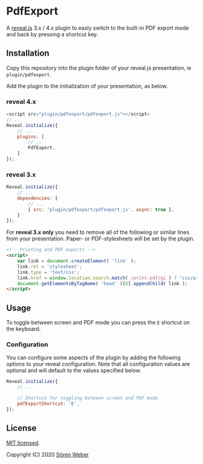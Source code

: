 # PdfExport

A [reveal.js](https://github.com/hakimel/reveal.js/) 3.x / 4.x plugin to easly switch to the built-in PDF export mode and back by pressing a shortcut key.

## Installation

Copy this repository into the plugin folder of your reveal.js presentation, ie ```plugin/pdfexport```.

Add the plugin to the initialization of your presentation, as below.

### reveal 4.x

```javascript
<script src="plugin/pdfexport/pdfexport.js"></script>
// .. 
Reveal.initialize({
	// ...
	plugins: [
		// ..
		PdfExport,
	]
});
```

### reveal 3.x

```javascript
Reveal.initialize({
	// ...
	dependencies: [
		// ...
		{ src: 'plugin/pdfexport/pdfexport.js', async: true },
	]
});
```

For **reveal 3.x only** you need to remove all of the following or similar lines from your presentation. Paper- or PDF-stylesheets will be set by the plugin.

```html
<!-- Printing and PDF exports -->
<script>
	var link = document.createElement( 'link' );
	link.rel = 'stylesheet';
	link.type = 'text/css';
	link.href = window.location.search.match( /print-pdf/gi ) ? 'css/print/pdf.css' : 'css/print/paper.css';
	document.getElementsByTagName( 'head' )[0].appendChild( link );
</script>
```

## Usage

To toggle between screen and PDF mode you can press the ```E``` shortcut on the keyboard.

### Configuration

You can configure some aspects of the plugin by adding the following options to your reveal configuration. Note that all configuration values are optional and will default to the values specified below.

```javascript
Reveal.initialize({
	// ...

	// Shortcut for toggling between screen and PDF mode
	pdfExportShortcut: 'E',
});
```

## License

[MIT licensed](https://en.wikipedia.org/wiki/MIT_License).

Copyright (C) 2020 [Sören Weber](https://soeren-weber.de)
